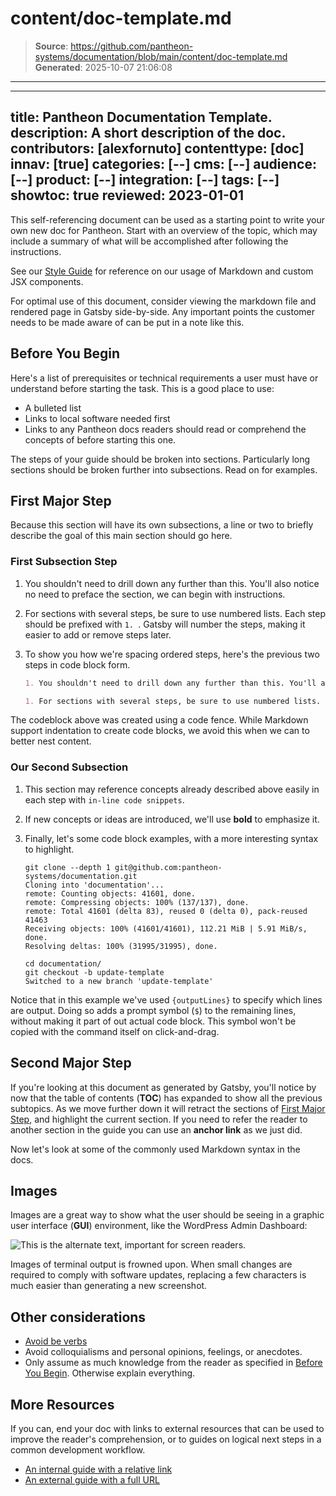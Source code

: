 # content/doc-template.md

> **Source**: https://github.com/pantheon-systems/documentation/blob/main/content/doc-template.md
> **Generated**: 2025-10-07 21:06:08

---

---
title: Pantheon Documentation Template.
description: A short description of the doc.
contributors: [alexfornuto]
contenttype: [doc]
innav: [true]
categories: [--]
cms: [--]
audience: [--]
product: [--]
integration: [--]
tags: [--]
showtoc: true
reviewed: 2023-01-01
---

This self-referencing document can be used as a starting point to write your own new doc for Pantheon. Start with an overview of the topic, which may include a summary of what will be accomplished after following the instructions.

See our [Style Guide](/style-guide) for reference on our usage of Markdown and custom JSX components.

<Alert title="Note" type="info">

For optimal use of this document, consider viewing the markdown file and rendered page in Gatsby side-by-side. Any important points the customer needs to be made aware of can be put in a note like this.

</Alert>

## Before You Begin
Here's a list of prerequisites or technical requirements a user must have or understand before starting the task. This is a good place to use:

 - A bulleted list
 - Links to local software needed first
 - Links to any Pantheon docs readers should read or comprehend the concepts of before starting this one.

The steps of your guide should be broken into sections. Particularly long sections should be broken further into subsections. Read on for examples.

## First Major Step
Because this section will have its own subsections, a line or two to briefly describe the goal of this main section should go here.

### First Subsection Step
1. You shouldn't need to drill down any further than this. You'll also notice no need to preface the section, we can begin with instructions.

1. For sections with several steps, be sure to use numbered lists. Each step should be prefixed with `1. `. Gatsby will number the steps, making it easier to add or remove steps later.

1. To show you how we're spacing ordered steps, here's the previous two steps in code block form.

   ```markdown
   1. You shouldn't need to drill down any further than this. You'll also notice no need to preface the section, we can begin with instructions.

   1. For sections with several steps, be sure to use numbered lists. Each step should be prefixed with `1. `. Gatsby will number the steps, making it easier to add or remove steps later.
   ```

  The codeblock above was created using a code fence. While Markdown support indentation to create code blocks, we avoid this when we can to better nest content.

### Our Second Subsection
1. This section may reference concepts already described above easily in each step with `in-line code snippets`.

1. If new concepts or ideas are introduced, we'll use **bold** to emphasize it.

1. Finally, let's some code block examples, with a more interesting syntax to highlight.

   ```bash{outputLines: 2-7}
   git clone --depth 1 git@github.com:pantheon-systems/documentation.git
   Cloning into 'documentation'...
   remote: Counting objects: 41601, done.
   remote: Compressing objects: 100% (137/137), done.
   remote: Total 41601 (delta 83), reused 0 (delta 0), pack-reused 41463
   Receiving objects: 100% (41601/41601), 112.21 MiB | 5.91 MiB/s, done.
   Resolving deltas: 100% (31995/31995), done.
   ```

   ```bash{outputLines:3}
   cd documentation/
   git checkout -b update-template
   Switched to a new branch 'update-template'
   ```

Notice that in this example we've used `{outputLines}` to specify which lines are output. Doing so adds a prompt symbol (`$`) to the remaining lines, without making it part of out actual code block. This symbol won't be copied with the command itself on click-and-drag.

## Second Major Step
If you're looking at this document as generated by Gatsby, you'll notice by now that the table of contents (**TOC**) has expanded to show all the previous subtopics. As we move further down it will retract the sections of [First Major Step](#first-major-step), and highlight the current section. If you need to refer the reader to another section in the guide you can use an **anchor link** as we just did.

Now let's look at some of the commonly used Markdown syntax in the docs.

## Images
Images are a great way to show what the user should be seeing in a graphic user interface (**GUI**) environment, like the WordPress Admin Dashboard:

![This is the alternate text, important for screen readers.](../images/WordPress_Pantheon-Cache-Settings.png)

<Alert title="Warning" type="danger">

Images of terminal output is frowned upon. When small changes are required to comply with software updates, replacing a few characters is much easier than generating a new screenshot.

</Alert>

## Other considerations
 - [Avoid be verbs](http://writing.rocks/to-be-or-not-to-be/)
 - Avoid colloquialisms and personal opinions, feelings, or anecdotes.
 - Only assume as much knowledge from the reader as specified in [Before You Begin](#before-you-begin). Otherwise explain everything.

## More Resources
If you can, end your doc with links to external resources that can be used to improve the reader's comprehension, or to guides on logical next steps in a common development workflow.

 - [An internal guide with a relative link](/get-started)  
 - [An external guide with a full URL](http://writing.rocks/)
